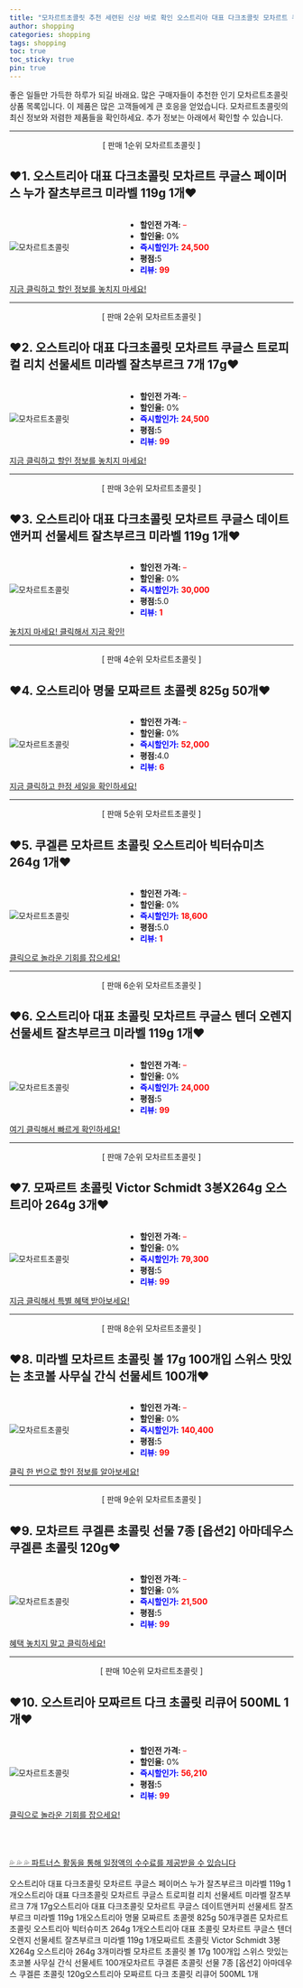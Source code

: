 ```yaml
---
title: "모차르트초콜릿 추천 세련된 신상 바로 확인 오스트리아 대표 다크초콜릿 모차르트 쿠글스"
author: shopping
categories: shopping
tags: shopping
toc: true
toc_sticky: true
pin: true
---
```

좋은 일들만 가득한 하루가 되길 바래요. 많은 구매자들이 추천한 인기 모차르트초콜릿 상품 목록입니다. 이 제품은 많은 고객들에게 큰 호응을 얻었습니다. 모차르트초콜릿의 최신 정보와 저렴한 제품들을 확인하세요. 추가 정보는 아래에서 확인할 수 있습니다.

---
<p class="toplist" style="margin: 0 auto; display: block; width: fit-content;">[ 판매 1순위 모차르트초콜릿 ]</p>

<h2><strong>❤️1. 오스트리아 대표 다크초콜릿 모차르트 쿠글스 페이머스 누가 잘츠부르크 미라벨 119g 1개❤️</strong></h2>

<div style="display: flex; align-items: center;">
    <div style="flex: 0.4;">
        <img src="https://thumbnail10.coupangcdn.com/thumbnails/remote/230x230ex/image/vendor_inventory/9067/d845448a743762376d909b1da8de84a5050fa7758729dbd38363af6b0e68.png" alt="모차르트초콜릿" style="max-width: 100%;">
    </div>
    <div style="flex: 0.6; margin-left: 10px;">
        <ul>
            <li><strong>할인전 가격:</strong> <del style="color: red;">-</del></li>
            <li><strong>할인율:</strong> 0%</li>
            <li><span style='color:blue'><strong>즉시할인가:</strong></span> <span style='color:red'><strong>24,500</strong></span></li>
            <li><strong>평점:</strong>5</li>
            <li><span style='color:blue'><strong>리뷰:</strong></span> <span style='color:red'><strong>99</strong></span></li>
        </ul>
    </div>
</div>
<div class="center">
    <a href="https://selin100587.github.io?lptag=AF9450613&subid=githubio&pageKey=7945474535&traceid=V0-153&itemId=21903679421&vendorItemId=88951683858" class="myButton">
        지금 클릭하고 할인 정보를 놓치지 마세요!
    </a>
</div>


---
<p class="toplist" style="margin: 0 auto; display: block; width: fit-content;">[ 판매 2순위 모차르트초콜릿 ]</p>

<h2><strong>❤️2. 오스트리아 대표 다크초콜릿 모차르트 쿠글스 트로피컬 리치 선물세트 미라벨 잘츠부르크 7개 17g❤️</strong></h2>

<div style="display: flex; align-items: center;">
    <div style="flex: 0.4;">
        <img src="https://thumbnail6.coupangcdn.com/thumbnails/remote/230x230ex/image/vendor_inventory/14f4/3074d84897b80d62304663c61fb42aba40e86de43d98a7552d115ac4028f.png" alt="모차르트초콜릿" style="max-width: 100%;">
    </div>
    <div style="flex: 0.6; margin-left: 10px;">
        <ul>
            <li><strong>할인전 가격:</strong> <del style="color: red;">-</del></li>
            <li><strong>할인율:</strong> 0%</li>
            <li><span style='color:blue'><strong>즉시할인가:</strong></span> <span style='color:red'><strong>24,500</strong></span></li>
            <li><strong>평점:</strong>5</li>
            <li><span style='color:blue'><strong>리뷰:</strong></span> <span style='color:red'><strong>99</strong></span></li>
        </ul>
    </div>
</div>
<div class="center">
    <a href="https://selin100587.github.io?lptag=AF9450613&subid=githubio&pageKey=7939985043&traceid=V0-153&itemId=21866341431&vendorItemId=88914524831" class="myButton">
        지금 클릭하고 할인 정보를 놓치지 마세요!
    </a>
</div>


---
<p class="toplist" style="margin: 0 auto; display: block; width: fit-content;">[ 판매 3순위 모차르트초콜릿 ]</p>

<h2><strong>❤️3. 오스트리아 대표 다크초콜릿 모차르트 쿠글스 데이트앤커피 선물세트 잘츠부르크 미라벨 119g 1개❤️</strong></h2>

<div style="display: flex; align-items: center;">
    <div style="flex: 0.4;">
        <img src="https://thumbnail9.coupangcdn.com/thumbnails/remote/230x230ex/image/vendor_inventory/7e99/69658936db9d9b78e3cd77c361797840d69965fabb7fbf16fe8b87dcbb5b.png" alt="모차르트초콜릿" style="max-width: 100%;">
    </div>
    <div style="flex: 0.6; margin-left: 10px;">
        <ul>
            <li><strong>할인전 가격:</strong> <del style="color: red;">-</del></li>
            <li><strong>할인율:</strong> 0%</li>
            <li><span style='color:blue'><strong>즉시할인가:</strong></span> <span style='color:red'><strong>30,000</strong></span></li>
            <li><strong>평점:</strong>5.0</li>
            <li><span style='color:blue'><strong>리뷰:</strong></span> <span style='color:red'><strong>1</strong></span></li>
        </ul>
    </div>
</div>
<div class="center">
    <a href="https://selin100587.github.io?lptag=AF9450613&subid=githubio&pageKey=7939985088&traceid=V0-153&itemId=21866341628&vendorItemId=88914525050" class="myButton">
        놓치지 마세요! 클릭해서 지금 확인!
    </a>
</div>


---
<p class="toplist" style="margin: 0 auto; display: block; width: fit-content;">[ 판매 4순위 모차르트초콜릿 ]</p>

<h2><strong>❤️4. 오스트리아 명물 모짜르트 초콜렛 825g 50개❤️</strong></h2>

<div style="display: flex; align-items: center;">
    <div style="flex: 0.4;">
        <img src="https://thumbnail8.coupangcdn.com/thumbnails/remote/230x230ex/image/vendor_inventory/b05a/547735e920c977ddd5688f10a4718200452387bda3adbcb4989469265c7e.jpg" alt="모차르트초콜릿" style="max-width: 100%;">
    </div>
    <div style="flex: 0.6; margin-left: 10px;">
        <ul>
            <li><strong>할인전 가격:</strong> <del style="color: red;">-</del></li>
            <li><strong>할인율:</strong> 0%</li>
            <li><span style='color:blue'><strong>즉시할인가:</strong></span> <span style='color:red'><strong>52,000</strong></span></li>
            <li><strong>평점:</strong>4.0</li>
            <li><span style='color:blue'><strong>리뷰:</strong></span> <span style='color:red'><strong>6</strong></span></li>
        </ul>
    </div>
</div>
<div class="center">
    <a href="https://selin100587.github.io?lptag=AF9450613&subid=githubio&pageKey=7078431165&traceid=V0-153&itemId=17756033684&vendorItemId=84920405774" class="myButton">
        지금 클릭하고 한정 세일을 확인하세요!
    </a>
</div>


---
<p class="toplist" style="margin: 0 auto; display: block; width: fit-content;">[ 판매 5순위 모차르트초콜릿 ]</p>

<h2><strong>❤️5. 쿠겔른 모차르트 초콜릿 오스트리아 빅터슈미츠 264g 1개❤️</strong></h2>

<div style="display: flex; align-items: center;">
    <div style="flex: 0.4;">
        <img src="https://thumbnail8.coupangcdn.com/thumbnails/remote/230x230ex/image/vendor_inventory/82d5/6f42710745f32f7ba92923f9367947922d6b9e61403c99a04c34022d3a6a.jpg" alt="모차르트초콜릿" style="max-width: 100%;">
    </div>
    <div style="flex: 0.6; margin-left: 10px;">
        <ul>
            <li><strong>할인전 가격:</strong> <del style="color: red;">-</del></li>
            <li><strong>할인율:</strong> 0%</li>
            <li><span style='color:blue'><strong>즉시할인가:</strong></span> <span style='color:red'><strong>18,600</strong></span></li>
            <li><strong>평점:</strong>5.0</li>
            <li><span style='color:blue'><strong>리뷰:</strong></span> <span style='color:red'><strong>1</strong></span></li>
        </ul>
    </div>
</div>
<div class="center">
    <a href="https://selin100587.github.io?lptag=AF9450613&subid=githubio&pageKey=7426113240&traceid=V0-153&itemId=19276485741&vendorItemId=86391552822" class="myButton">
        클릭으로 놀라운 기회를 잡으세요!
    </a>
</div>


---
<p class="toplist" style="margin: 0 auto; display: block; width: fit-content;">[ 판매 6순위 모차르트초콜릿 ]</p>

<h2><strong>❤️6. 오스트리아 대표 초콜릿 모차르트 쿠글스 텐더 오렌지 선물세트 잘츠부르크 미라벨 119g 1개❤️</strong></h2>

<div style="display: flex; align-items: center;">
    <div style="flex: 0.4;">
        <img src="https://thumbnail8.coupangcdn.com/thumbnails/remote/230x230ex/image/vendor_inventory/264f/e42b4c17a9db18f93972d83fc3ec52e2a9a728cf92b8df7d1a073e6b101c.png" alt="모차르트초콜릿" style="max-width: 100%;">
    </div>
    <div style="flex: 0.6; margin-left: 10px;">
        <ul>
            <li><strong>할인전 가격:</strong> <del style="color: red;">-</del></li>
            <li><strong>할인율:</strong> 0%</li>
            <li><span style='color:blue'><strong>즉시할인가:</strong></span> <span style='color:red'><strong>24,000</strong></span></li>
            <li><strong>평점:</strong>5</li>
            <li><span style='color:blue'><strong>리뷰:</strong></span> <span style='color:red'><strong>99</strong></span></li>
        </ul>
    </div>
</div>
<div class="center">
    <a href="https://selin100587.github.io?lptag=AF9450613&subid=githubio&pageKey=7939985050&traceid=V0-153&itemId=21866341444&vendorItemId=88914524752" class="myButton">
        여기 클릭해서 빠르게 확인하세요!
    </a>
</div>


---
<p class="toplist" style="margin: 0 auto; display: block; width: fit-content;">[ 판매 7순위 모차르트초콜릿 ]</p>

<h2><strong>❤️7. 모짜르트 초콜릿 Victor Schmidt 3봉X264g 오스트리아 264g 3개❤️</strong></h2>

<div style="display: flex; align-items: center;">
    <div style="flex: 0.4;">
        <img src="https://thumbnail8.coupangcdn.com/thumbnails/remote/230x230ex/image/vendor_inventory/fac5/c54c2e1956759da8b2c0f9acdb996178af8793f8c7516a5a4a2ef7f4f988.png" alt="모차르트초콜릿" style="max-width: 100%;">
    </div>
    <div style="flex: 0.6; margin-left: 10px;">
        <ul>
            <li><strong>할인전 가격:</strong> <del style="color: red;">-</del></li>
            <li><strong>할인율:</strong> 0%</li>
            <li><span style='color:blue'><strong>즉시할인가:</strong></span> <span style='color:red'><strong>79,300</strong></span></li>
            <li><strong>평점:</strong>5</li>
            <li><span style='color:blue'><strong>리뷰:</strong></span> <span style='color:red'><strong>99</strong></span></li>
        </ul>
    </div>
</div>
<div class="center">
    <a href="https://selin100587.github.io?lptag=AF9450613&subid=githubio&pageKey=7320735415&traceid=V0-153&itemId=18775467891&vendorItemId=85906989106" class="myButton">
        지금 클릭해서 특별 혜택 받아보세요!
    </a>
</div>


---
<p class="toplist" style="margin: 0 auto; display: block; width: fit-content;">[ 판매 8순위 모차르트초콜릿 ]</p>

<h2><strong>❤️8. 미라벨 모차르트 초콜릿 볼 17g 100개입 스위스 맛있는 초코볼 사무실 간식 선물세트 100개❤️</strong></h2>

<div style="display: flex; align-items: center;">
    <div style="flex: 0.4;">
        <img src="https://thumbnail10.coupangcdn.com/thumbnails/remote/230x230ex/image/vendor_inventory/8715/80bf769a59cc62f11c77bab32aa0514cb5b5ec78e4cccbfa79e826053b5a.jpg" alt="모차르트초콜릿" style="max-width: 100%;">
    </div>
    <div style="flex: 0.6; margin-left: 10px;">
        <ul>
            <li><strong>할인전 가격:</strong> <del style="color: red;">-</del></li>
            <li><strong>할인율:</strong> 0%</li>
            <li><span style='color:blue'><strong>즉시할인가:</strong></span> <span style='color:red'><strong>140,400</strong></span></li>
            <li><strong>평점:</strong>5</li>
            <li><span style='color:blue'><strong>리뷰:</strong></span> <span style='color:red'><strong>99</strong></span></li>
        </ul>
    </div>
</div>
<div class="center">
    <a href="https://selin100587.github.io?lptag=AF9450613&subid=githubio&pageKey=7150886189&traceid=V0-153&itemId=18136001484&vendorItemId=90664339042" class="myButton">
        클릭 한 번으로 할인 정보를 알아보세요!
    </a>
</div>


---
<p class="toplist" style="margin: 0 auto; display: block; width: fit-content;">[ 판매 9순위 모차르트초콜릿 ]</p>

<h2><strong>❤️9. 모차르트 쿠겔른 초콜릿 선물 7종 [옵션2] 아마데우스 쿠겔른 초콜릿 120g❤️</strong></h2>

<div style="display: flex; align-items: center;">
    <div style="flex: 0.4;">
        <img src="https://thumbnail6.coupangcdn.com/thumbnails/remote/230x230ex/image/vendor_inventory/c5b1/2147a128fcbd2b828e47163d510e16e4e8d278eb71db115e952da0310382.jpeg" alt="모차르트초콜릿" style="max-width: 100%;">
    </div>
    <div style="flex: 0.6; margin-left: 10px;">
        <ul>
            <li><strong>할인전 가격:</strong> <del style="color: red;">-</del></li>
            <li><strong>할인율:</strong> 0%</li>
            <li><span style='color:blue'><strong>즉시할인가:</strong></span> <span style='color:red'><strong>21,500</strong></span></li>
            <li><strong>평점:</strong>5</li>
            <li><span style='color:blue'><strong>리뷰:</strong></span> <span style='color:red'><strong>99</strong></span></li>
        </ul>
    </div>
</div>
<div class="center">
    <a href="https://selin100587.github.io?lptag=AF9450613&subid=githubio&pageKey=8244666817&traceid=V0-153&itemId=12931207784&vendorItemId=80195662082" class="myButton">
        혜택 놓치지 말고 클릭하세요!
    </a>
</div>


---
<p class="toplist" style="margin: 0 auto; display: block; width: fit-content;">[ 판매 10순위 모차르트초콜릿 ]</p>

<h2><strong>❤️10. 오스트리아 모짜르트 다크 초콜릿 리큐어 500ML 1개❤️</strong></h2>

<div style="display: flex; align-items: center;">
    <div style="flex: 0.4;">
        <img src="https://thumbnail8.coupangcdn.com/thumbnails/remote/230x230ex/image/vendor_inventory/e7c8/252a4fe5eb51847640d6f25b7f0015f2c5d135d9e7dadfe4cae31b447a73.jpg" alt="모차르트초콜릿" style="max-width: 100%;">
    </div>
    <div style="flex: 0.6; margin-left: 10px;">
        <ul>
            <li><strong>할인전 가격:</strong> <del style="color: red;">-</del></li>
            <li><strong>할인율:</strong> 0%</li>
            <li><span style='color:blue'><strong>즉시할인가:</strong></span> <span style='color:red'><strong>56,210</strong></span></li>
            <li><strong>평점:</strong>5</li>
            <li><span style='color:blue'><strong>리뷰:</strong></span> <span style='color:red'><strong>99</strong></span></li>
        </ul>
    </div>
</div>
<div class="center">
    <a href="https://selin100587.github.io?lptag=AF9450613&subid=githubio&pageKey=8068648497&traceid=V0-153&itemId=22701181184&vendorItemId=89736774685" class="myButton">
        클릭으로 놀라운 기회를 잡으세요!
    </a>
</div>

<br><br><br>[💦 💦 💦 파트너스 활동을 통해 일정액의 수수료를 제공받을 수 있습니다](https://link.coupang.com/a/bcpT2c)<br><br>오스트리아 대표 다크초콜릿 모차르트 쿠글스 페이머스 누가 잘츠부르크 미라벨 119g 1개오스트리아 대표 다크초콜릿 모차르트 쿠글스 트로피컬 리치 선물세트 미라벨 잘츠부르크 7개 17g오스트리아 대표 다크초콜릿 모차르트 쿠글스 데이트앤커피 선물세트 잘츠부르크 미라벨 119g 1개오스트리아 명물 모짜르트 초콜렛 825g 50개쿠겔른 모차르트 초콜릿 오스트리아 빅터슈미츠 264g 1개오스트리아 대표 초콜릿 모차르트 쿠글스 텐더 오렌지 선물세트 잘츠부르크 미라벨 119g 1개모짜르트 초콜릿 Victor Schmidt 3봉X264g 오스트리아 264g 3개미라벨 모차르트 초콜릿 볼 17g 100개입 스위스 맛있는 초코볼 사무실 간식 선물세트 100개모차르트 쿠겔른 초콜릿 선물 7종 [옵션2] 아마데우스 쿠겔른 초콜릿 120g오스트리아 모짜르트 다크 초콜릿 리큐어 500ML 1개